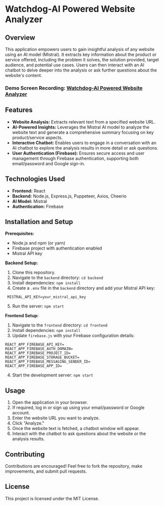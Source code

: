 # Watchdog-AI Powered Website Analyzer

## Overview

This application empowers users to gain insightful analysis of any website using an AI model (Mistral). It extracts key information about the product or service offered, including the problem it solves, the solution provided, target audience, and potential use cases. Users can then interact with an AI chatbot to delve deeper into the analysis or ask further questions about the website's content.
### Demo Screen Recording: [**Watchdog-AI Powered Website Analyzer**](https://drive.google.com/file/d/1ebSpHwwltUNMXxYUnZWtVrZzlJYm0aW_/view?usp=drive_link)
## Features

* **Website Analysis:** Extracts relevant text from a specified website URL.
* **AI-Powered Insights:** Leverages the Mistral AI model to analyze the website text and generate a comprehensive summary focusing on key product/service aspects.
* **Interactive Chatbot:** Enables users to engage in a conversation with an AI chatbot to explore the analysis results in more detail or ask questions.
* **User Authentication (Firebase):** Ensures secure access and user management through Firebase authentication, supporting both email/password and Google sign-in.

## Technologies Used

* **Frontend:** React
* **Backend:** Node.js, Express.js, Puppeteer, Axios, Cheerio
* **AI Model:** Mistral
* **Authentication:** Firebase

## Installation and Setup

**Prerequisites:**

* Node.js and npm (or yarn)
* Firebase project with authentication enabled
* Mistral API key

**Backend Setup:**

1. Clone this repository.
2. Navigate to the `backend` directory: `cd backend`
3. Install dependencies: `npm install`
4. Create a `.env` file in the `backend` directory and add your Mistral API key:
```plaintext
 MISTRAL_API_KEY=your_mistral_api_key
```
5. Run the server: `npm start`

**Frontend Setup:**

1. Navigate to the `frontend` directory: `cd frontend`
2. Install dependencies: `npm install`
3. Update `firebase.js` with your Firebase configuration details:
```plaintext
REACT_APP_FIREBASE_API_KEY=
REACT_APP_FIREBASE_AUTH_DOMAIN=
REACT_APP_FIREBASE_PROJECT_ID=
REACT_APP_FIREBASE_STORAGE_BUCKET=
REACT_APP_FIREBASE_MESSAGING_SENDER_ID=
REACT_APP_FIREBASE_APP_ID=
```
4. Start the development server: `npm start`

## Usage

1. Open the application in your browser.
2. If required, log in or sign up using your email/password or Google account.
3. Enter the website URL you want to analyze.
4. Click "Analyze."
5. Once the website text is fetched, a chatbot window will appear.
6. Interact with the chatbot to ask questions about the website or the analysis results.

## Contributing

Contributions are encouraged! Feel free to fork the repository, make improvements, and submit pull requests. 

## License

This project is licensed under the MIT License.

